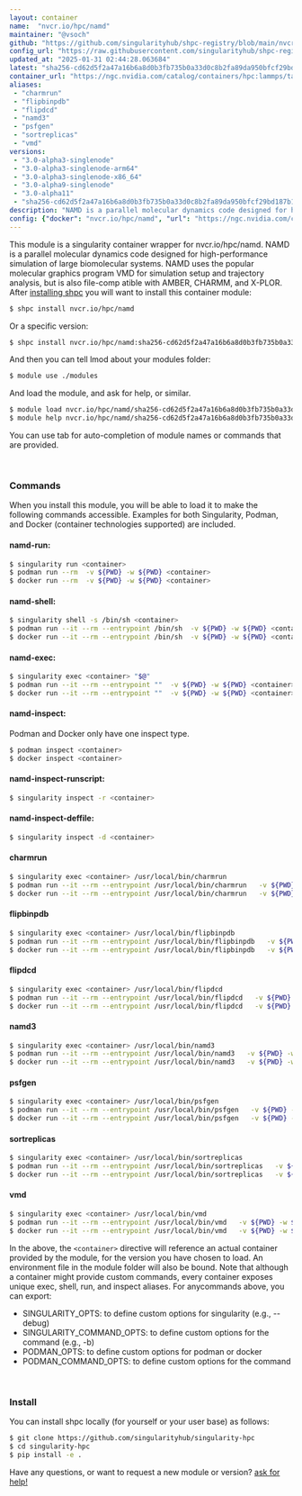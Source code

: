 ```yaml
---
layout: container
name:  "nvcr.io/hpc/namd"
maintainer: "@vsoch"
github: "https://github.com/singularityhub/shpc-registry/blob/main/nvcr.io/hpc/namd/container.yaml"
config_url: "https://raw.githubusercontent.com/singularityhub/shpc-registry/main/nvcr.io/hpc/namd/container.yaml"
updated_at: "2025-01-31 02:44:28.063684"
latest: "sha256-cd62d5f2a47a16b6a8d0b3fb735b0a33d0c8b2fa89da950bfcf29bd187b11176.sig"
container_url: "https://ngc.nvidia.com/catalog/containers/hpc:lammps/tags"
aliases:
 - "charmrun"
 - "flipbinpdb"
 - "flipdcd"
 - "namd3"
 - "psfgen"
 - "sortreplicas"
 - "vmd"
versions:
 - "3.0-alpha3-singlenode"
 - "3.0-alpha3-singlenode-arm64"
 - "3.0-alpha3-singlenode-x86_64"
 - "3.0-alpha9-singlenode"
 - "3.0-alpha11"
 - "sha256-cd62d5f2a47a16b6a8d0b3fb735b0a33d0c8b2fa89da950bfcf29bd187b11176.sig"
description: "NAMD is a parallel molecular dynamics code designed for high-performance simulation of large biomolecular systems. NAMD uses the popular molecular graphics program VMD for simulation setup and trajectory analysis, but is also file-comp atible with AMBER, CHARMM, and X-PLOR."
config: {"docker": "nvcr.io/hpc/namd", "url": "https://ngc.nvidia.com/catalog/containers/hpc:lammps/tags", "maintainer": "@vsoch", "description": "NAMD is a parallel molecular dynamics code designed for high-performance simulation of large biomolecular systems. NAMD uses the popular molecular graphics program VMD for simulation setup and trajectory analysis, but is also file-comp atible with AMBER, CHARMM, and X-PLOR.", "latest": {"sha256-cd62d5f2a47a16b6a8d0b3fb735b0a33d0c8b2fa89da950bfcf29bd187b11176.sig": "sha256:554fa1c05c0f4d13df6202a256c9d761ef27218e34173d965c6fd71b92e1eaea"}, "tags": {"3.0-alpha3-singlenode": "sha256:9db0e23f0f53dd200568cc57f3618971378173555d30d3158ec41c6df8aee15e", "3.0-alpha3-singlenode-arm64": "sha256:3743f24e1bd353296adef6c14127ae418716ef686f75c790d497f90150785d39", "3.0-alpha3-singlenode-x86_64": "sha256:040e38a36f467f6a2e61dd343f480e4c7c7a571b6072607922851214070a627e", "3.0-alpha9-singlenode": "sha256:05e7c1eeb167b9d4250f6d75aab5e1d23597b922cf9aed4eaadfd3c24068287d", "3.0-alpha11": "sha256:f0bbd27b2a5d28f2e39418c6b2b5cad8f7895dad51d8bb040442a3776431b128", "sha256-cd62d5f2a47a16b6a8d0b3fb735b0a33d0c8b2fa89da950bfcf29bd187b11176.sig": "sha256:554fa1c05c0f4d13df6202a256c9d761ef27218e34173d965c6fd71b92e1eaea"}, "filter": ["^((?!arm).)*$"], "aliases": {"charmrun": "/usr/local/bin/charmrun", "flipbinpdb": "/usr/local/bin/flipbinpdb", "flipdcd": "/usr/local/bin/flipdcd", "namd3": "/usr/local/bin/namd3", "psfgen": "/usr/local/bin/psfgen", "sortreplicas": "/usr/local/bin/sortreplicas", "vmd": "/usr/local/bin/vmd"}, "features": {"gpu": true}}
---
```


This module is a singularity container wrapper for nvcr.io/hpc/namd.
NAMD is a parallel molecular dynamics code designed for high-performance simulation of large biomolecular systems. NAMD uses the popular molecular graphics program VMD for simulation setup and trajectory analysis, but is also file-comp atible with AMBER, CHARMM, and X-PLOR.
After [installing shpc](#install) you will want to install this container module:


```bash
$ shpc install nvcr.io/hpc/namd
```

Or a specific version:

```bash
$ shpc install nvcr.io/hpc/namd:sha256-cd62d5f2a47a16b6a8d0b3fb735b0a33d0c8b2fa89da950bfcf29bd187b11176.sig
```

And then you can tell lmod about your modules folder:

```bash
$ module use ./modules
```

And load the module, and ask for help, or similar.

```bash
$ module load nvcr.io/hpc/namd/sha256-cd62d5f2a47a16b6a8d0b3fb735b0a33d0c8b2fa89da950bfcf29bd187b11176.sig
$ module help nvcr.io/hpc/namd/sha256-cd62d5f2a47a16b6a8d0b3fb735b0a33d0c8b2fa89da950bfcf29bd187b11176.sig
```

You can use tab for auto-completion of module names or commands that are provided.

<br>

### Commands

When you install this module, you will be able to load it to make the following commands accessible.
Examples for both Singularity, Podman, and Docker (container technologies supported) are included.

#### namd-run:

```bash
$ singularity run <container>
$ podman run --rm  -v ${PWD} -w ${PWD} <container>
$ docker run --rm  -v ${PWD} -w ${PWD} <container>
```

#### namd-shell:

```bash
$ singularity shell -s /bin/sh <container>
$ podman run --it --rm --entrypoint /bin/sh  -v ${PWD} -w ${PWD} <container>
$ docker run --it --rm --entrypoint /bin/sh  -v ${PWD} -w ${PWD} <container>
```

#### namd-exec:

```bash
$ singularity exec <container> "$@"
$ podman run --it --rm --entrypoint ""  -v ${PWD} -w ${PWD} <container> "$@"
$ docker run --it --rm --entrypoint ""  -v ${PWD} -w ${PWD} <container> "$@"
```

#### namd-inspect:

Podman and Docker only have one inspect type.

```bash
$ podman inspect <container>
$ docker inspect <container>
```

#### namd-inspect-runscript:

```bash
$ singularity inspect -r <container>
```

#### namd-inspect-deffile:

```bash
$ singularity inspect -d <container>
```


#### charmrun

```bash
$ singularity exec <container> /usr/local/bin/charmrun
$ podman run --it --rm --entrypoint /usr/local/bin/charmrun   -v ${PWD} -w ${PWD} <container> -c " $@"
$ docker run --it --rm --entrypoint /usr/local/bin/charmrun   -v ${PWD} -w ${PWD} <container> -c " $@"
```


#### flipbinpdb

```bash
$ singularity exec <container> /usr/local/bin/flipbinpdb
$ podman run --it --rm --entrypoint /usr/local/bin/flipbinpdb   -v ${PWD} -w ${PWD} <container> -c " $@"
$ docker run --it --rm --entrypoint /usr/local/bin/flipbinpdb   -v ${PWD} -w ${PWD} <container> -c " $@"
```


#### flipdcd

```bash
$ singularity exec <container> /usr/local/bin/flipdcd
$ podman run --it --rm --entrypoint /usr/local/bin/flipdcd   -v ${PWD} -w ${PWD} <container> -c " $@"
$ docker run --it --rm --entrypoint /usr/local/bin/flipdcd   -v ${PWD} -w ${PWD} <container> -c " $@"
```


#### namd3

```bash
$ singularity exec <container> /usr/local/bin/namd3
$ podman run --it --rm --entrypoint /usr/local/bin/namd3   -v ${PWD} -w ${PWD} <container> -c " $@"
$ docker run --it --rm --entrypoint /usr/local/bin/namd3   -v ${PWD} -w ${PWD} <container> -c " $@"
```


#### psfgen

```bash
$ singularity exec <container> /usr/local/bin/psfgen
$ podman run --it --rm --entrypoint /usr/local/bin/psfgen   -v ${PWD} -w ${PWD} <container> -c " $@"
$ docker run --it --rm --entrypoint /usr/local/bin/psfgen   -v ${PWD} -w ${PWD} <container> -c " $@"
```


#### sortreplicas

```bash
$ singularity exec <container> /usr/local/bin/sortreplicas
$ podman run --it --rm --entrypoint /usr/local/bin/sortreplicas   -v ${PWD} -w ${PWD} <container> -c " $@"
$ docker run --it --rm --entrypoint /usr/local/bin/sortreplicas   -v ${PWD} -w ${PWD} <container> -c " $@"
```


#### vmd

```bash
$ singularity exec <container> /usr/local/bin/vmd
$ podman run --it --rm --entrypoint /usr/local/bin/vmd   -v ${PWD} -w ${PWD} <container> -c " $@"
$ docker run --it --rm --entrypoint /usr/local/bin/vmd   -v ${PWD} -w ${PWD} <container> -c " $@"
```



In the above, the `<container>` directive will reference an actual container provided
by the module, for the version you have chosen to load. An environment file in the
module folder will also be bound. Note that although a container
might provide custom commands, every container exposes unique exec, shell, run, and
inspect aliases. For anycommands above, you can export:

 - SINGULARITY_OPTS: to define custom options for singularity (e.g., --debug)
 - SINGULARITY_COMMAND_OPTS: to define custom options for the command (e.g., -b)
 - PODMAN_OPTS: to define custom options for podman or docker
 - PODMAN_COMMAND_OPTS: to define custom options for the command

<br>

### Install

You can install shpc locally (for yourself or your user base) as follows:

```bash
$ git clone https://github.com/singularityhub/singularity-hpc
$ cd singularity-hpc
$ pip install -e .
```

Have any questions, or want to request a new module or version? [ask for help!](https://github.com/singularityhub/singularity-hpc/issues)